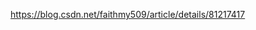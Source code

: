 https://blog.csdn.net/faithmy509/article/details/81217417

































































































